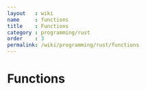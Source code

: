 ```yaml
---
layout   : wiki
name     : functions
title    : Functions
category : programming/rust
order    : 3
permalink: /wiki/programming/rust/functions
---
```

# Functions